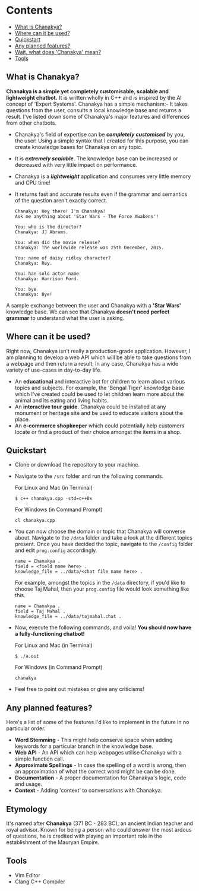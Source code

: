# Contents
* [What is Chanakya?](#what-is-chanakya)
* [Where can it be used?](#where-can-it-be-used)
* [Quickstart](#quickstart)
* [Any planned features?](#planned-features)
* [Wait, what does 'Chanakya' mean?](#etymology)
* [Tools](#tools)

## What is Chanakya?
**Chanakya is a simple yet completely customisable, scalable and lightweight chatbot.** It is written wholly in C++ and is inspired by the AI concept of 'Expert Systems'. Chanakya has a simple mechanism:- It takes questions from the user, consults a local knowledge base and returns a result. I've listed down some of Chanakya's major features and differences from other chatbots.

* Chanakya's field of expertise can be ***completely customised*** by you, the user! Using a simple syntax that I created for this purpose, you can create knowledge bases for Chanakya on any topic.
* It is ***extremely scalable***. The knowledge base can be increased or decreased with very little impact on performance.
* Chanakya is a ***lightweight*** application and consumes very little memory and CPU time!
* It returns fast and accurate results even if the grammar and semantics of the question aren't exactly correct.

    ```
    Chanakya: Hey there! I'm Chanakya!
    Ask me anything about 'Star Wars - The Force Awakens'!
  
    You: who is the director?
    Chanakya: JJ Abrams.
  
    You: when did the movie release?
    Chanakya: The worldwide release was 25th December, 2015.
  
    You: name of daisy ridley character?
    Chanakya: Rey.
  
    You: han solo actor name
    Chanakya: Harrison Ford.
  
    You: bye
    Chanakya: Bye!
    ```
A sample exchange between the user and Chanakya with a **'Star Wars'** knowledge base. We can see that Chanakya **doesn't need perfect grammar** to understand what the user is asking.

## Where can it be used?
Right now, Chanakya isn't really a production-grade application. However, I am planning to develop a web API which will be able to take questions from a webpage and then return a result. In any case, Chanakya has a wide variety of use-cases in day-to-day life.

* An **educational** and interactive bot for children to learn about various topics and subjects. For example, the 'Bengal Tiger' knowledge base which I've created could be used to let children learn more about the animal and its eating and living habits.
* An **interactive tour guide**. Chanakya could be installed at any monument or heritage site and be used to educate visitors about the place.
* An **e-commerce shopkeeper** which could potentially help customers locate or find a product of their choice amongst the items in a shop.

## Quickstart
* Clone or download the repository to your machine.
* Navigate to the ```/src``` folder and run the following commands.
  
  For Linux and Mac (in Terminal)
  ```
  $ c++ chanakya.cpp -std=c++0x
  ```
  For Windows (in Command Prompt)
  ```
  cl chanakya.cpp
  ```
* You can now choose the domain or topic that Chanakya will converse about. Navigate to the ```/data``` folder and take a look at the different topics present. Once you have decided the topic, navigate to the ```/config``` folder and edit ```prog.config``` accordingly.

  ```
  name = Chanakya .
  field = <field name here> .
  knowledge_file = ../data/<chat file name here> .
  ```
  
  For example, amongst the topics in the ```/data``` directory, if you'd like to choose Taj Mahal, then your ```prog.config``` file would look something like this.

  ```
  name = Chanakya .
  field = Taj Mahal .
  knowledge_file = ../data/tajmahal.chat .
  ```
  
* Now, execute the following commands, and voila! **You should now have a fully-functioning chatbot!**
  
  For Linux and Mac (in Terminal)
  ```
  $ ./a.out
  ```
  For Windows (in Command Prompt)
  ```
  chanakya
  ```
* Feel free to point out mistakes or give any criticisms!

## Any planned features?
Here's a list of some of the features I'd like to implement in the future in no particular order.

* **Word Stemming** - This might help conserve space when adding keywords for a particular branch in the knowledge base.
* **Web API** - An API which can help webpages utilise Chanakya with a simple function call.
* **Approximate Spellings** - In case the spelling of a word is wrong, then an approximation of what the correct word might be can be done.
* **Documentation** - A proper documentation for Chanakya's logic, code and usage.
* **Context** - Adding 'context' to conversations with Chanakya.

## Etymology
It's named after **Chanakya** (371 BC - 283 BC), an ancient Indian teacher and royal advisor. Known for being a person who could *answer* the most ardous of questions, he is credited with playing an important role in the establishment of the Mauryan Empire. 

## Tools
* Vim Editor
* Clang C++ Compiler
